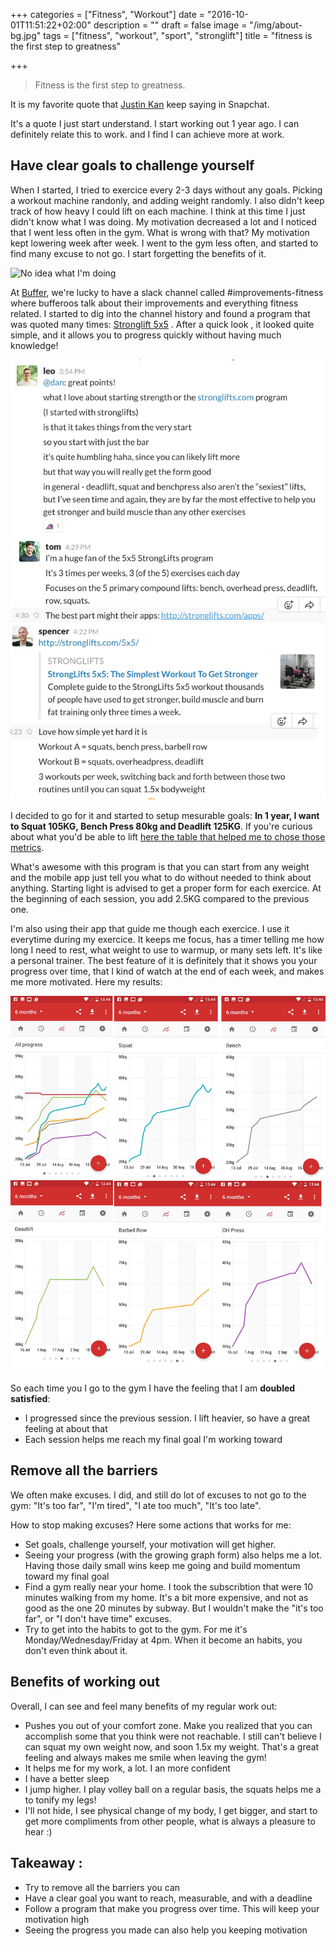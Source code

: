 +++
categories = ["Fitness", "Workout"]
date = "2016-10-01T11:51:22+02:00"
description = ""
draft = false
image = "/img/about-bg.jpg"
tags = ["fitness", "workout", "sport", "stronglift"]
title = "fitness is the first step to greatness"

+++

> Fitness is the first step to greatness.

It is my favorite quote that [Justin Kan](https://twitter.com/justinkan) keep saying in Snapchat.

It's a quote I just start understand. I start working out 1 year ago. I can definitely relate this to work. and I find I can achieve more at work.


## Have clear goals to challenge yourself 

When I started, I tried to exercice every 2-3 days without any goals. Picking a workout machine randonly, and adding weight randomly. I also didn't keep track of how heavy I could lift on each machine. I think at this time I just didn't know what I was doing. My motivation decreased a lot and I noticed that I went less often in the gym.
What is wrong with that? My motivation kept lowering week after week. I went to the gym less often, and started to find many excuse to not go. I start forgetting the benefits of it.

![No idea what I'm doing](http://i2.kym-cdn.com/photos/images/facebook/000/234/765/b7e.jpg)

At [Buffer](https://buffer.com), we're lucky to have a slack channel called #improvements-fitness where bufferoos talk about their improvements and everything fitness related. I started to dig into the channel history and found a program that was quoted many times: [Stronglift 5x5](http://stronglifts.com) . After a quick look <!--more-->, it looked quite simple, and it allows you to progress quickly without having much knowledge!


![Buffer and Stronglift 5x5](/img/buffer-stronglift.jpg)

I decided to go for it and started to setup mesurable goals: <b>In 1 year, I want to Squat 105KG, Bench Press 80kg and Deadlift 125KG</b>. If you're curious about what you'd be able to lift [here the table that helped me to chose those metrics](http://www.exrx.net/Testing/WeightLifting/StrengthStandards.html). 

What's awesome with this program is that you can start from any weight and the mobile app just tell you what to do without needed to think about anything. Starting light is advised to get a proper form for each exercice. At the beginning of each session, you add 2.5KG compared to the previous one. 

I'm also using their app that guide me though each exercice. I use it everytime during my exercice. It keeps me focus, has a timer telling me how long I need to rest, what weight to use to warmup, or many sets left. It's like a personal trainer. The best feature of it is definitely that it shows you your progress over time, that I kind of watch at the end of each week, and makes me more motivated. Here my results: 

![Buffer and Stronglift 5x5](/img/stronglift-progress-3months.jpg)

So each time you I go to the gym I have the feeling that I am  <b>doubled satisfied</b>:

* I progressed since the previous session. I lift heavier, so have a great feeling at about that
* Each session helps me reach my final goal I'm working toward 


## Remove all the barriers 
We often make excuses. I did, and still do lot of excuses to not go to the gym: "It's too far", "I'm tired", "I ate too much", "It's too late". 

How to stop making excuses? Here some actions that works for me:

* Set goals, challenge yourself, your motivation will get higher. 
* Seeing your progress (with the growing graph form) also helps me a lot. Having those daily small wins keep me going and build momentum toward my final goal
* Find  a gym really near your home. I took the subscribtion that were 10 minutes walking from my home.  It's a bit more expensive, and not as good as the one 20 minutes by subway. But I wouldn't make the "it's too far", or "I don't have time" excuses.
* Try to get into the habits to got to the gym. For me it's Monday/Wednesday/Friday at 4pm. When it become an habits, you don't even think about it. 

## Benefits of working out
Overall, I can see and feel many benefits of my regular work out:

* Pushes you out of your comfort zone. Make you realized that you can accomplish some that you think were not reachable. I still can't believe I can squat my own weight now, and soon 1.5x my weight. That's a great feeling and always makes me smile when leaving the gym!
* It helps me for my work, a lot. I an more confident
* I have a better sleep
* I jump higher. I play volley ball on a regular basis, the squats helps me a to tonify my legs!
* I'll not hide, I see physical change of my body, I get bigger, and start to get more compliments from other people, what is always a pleasure to hear :)


## Takeaway : 
- Try to remove all the barriers you can
- Have a clear goal you want to reach, measurable, and with a deadline
- Follow a program that make you progress over time. This will keep your motivation high
- Seeing the progress you made can also help you keeping motivation
